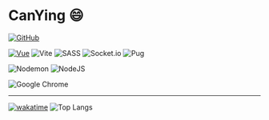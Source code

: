 # CanYing 😄

[![GitHub](https://img.shields.io/badge/dynamic/json?logo=github&label=GitHub&labelColor=495867&color=495867&query=%24.data.totalSubs&url=https%3A%2F%2Fapi.spencerwoo.com%2Fsubstats%2F%3Fsource%3Dgithub%26queryKey%3Dhayschan&style=flat-square)](https://github.com/canying686)

[![Vue](  https://img.shields.io/badge/-Vue-4fc08d?style=flat&logo=Vue.js&logoColor=fff)](https://github.com/canying686)
![Vite](https://img.shields.io/badge/vite-%23646CFF.svg?style=flat&logo=vite&logoColor=white)
![SASS](https://img.shields.io/badge/SASS-hotpink.svg?style=flat&logo=SASS&logoColor=white)
![Socket.io](https://img.shields.io/badge/Socket.io-black?style=flat&logo=socket.io&badgeColor=010101)
![Pug](https://img.shields.io/badge/Pug-FFF?style=flat&logo=pug&logoColor=A86454)


![Nodemon](https://img.shields.io/badge/NODEMON-%23323330.svg?style=flat&logo=nodemon&logoColor=%BBDEAD)
![NodeJS](https://img.shields.io/badge/node.js-6DA55F?style=flat&logo=node.js&logoColor=white)

![Google Chrome](https://img.shields.io/badge/Google%20Chrome-4285F4?style=flat&logo=GoogleChrome&logoColor=white)
___

[![wakatime](https://github-readme-stats.vercel.app/api/wakatime?username=canying&range=last_7_days&layout=compact&theme=radical)](https://wakatime.com/@canying)
![Top Langs](https://github-readme-stats.vercel.app/api/top-langs/?username=CanYing686&layout=donut)
